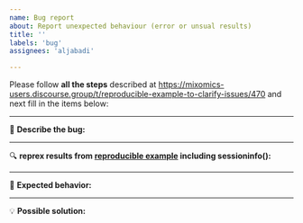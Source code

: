 ```yaml
---
name: Bug report
about: Report unexpected behaviour (error or unsual results)
title: ''
labels: 'bug'
assignees: 'aljabadi'

---
```

<!--
👆 Click the "Preview" tab above to see this text in HTML 👆 
-->


Please follow **all the steps** described at https://mixomics-users.discourse.group/t/reproducible-example-to-clarify-issues/470 and next fill in the items below:

------------
🐞   **Describe the bug:**
<!--
A clear and concise description of what the bug is.
-->

------------
🔍 **reprex results from [reproducible example](https://mixomics-users.discourse.group/t/reproducible-example-to-clarify-issues/470) including sessioninfo():**


------------
🤔  **Expected behavior:**
<!--
A clear and concise description of what you expected to happen.
-->

------------
💡  **Possible solution:**
<!--
Optional: only if you have suggestions on a fix/reason for the bug
-->

